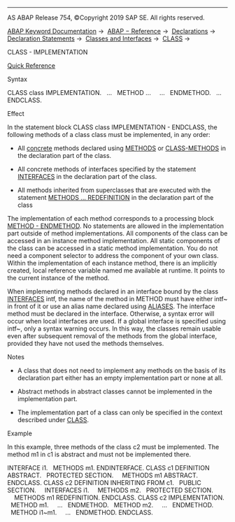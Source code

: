   

* * *

AS ABAP Release 754, ©Copyright 2019 SAP SE. All rights reserved.

[ABAP Keyword Documentation](javascript:call_link\('abenabap.htm'\)) →  [ABAP − Reference](javascript:call_link\('abenabap_reference.htm'\)) →  [Declarations](javascript:call_link\('abendeclarations.htm'\)) →  [Declaration Statements](javascript:call_link\('abenabap_declarations.htm'\)) →  [Classes and Interfaces](javascript:call_link\('abenclasses_and_interfaces.htm'\)) →  [CLASS](javascript:call_link\('abapclass.htm'\)) → 

CLASS - IMPLEMENTATION

[Quick Reference](javascript:call_link\('abapclass_shortref.htm'\))

Syntax

CLASS class IMPLEMENTATION.
  ...
  METHOD ...
    ...
  ENDMETHOD.
  ...
ENDCLASS.

Effect

In the statement block CLASS class IMPLEMENTATION - ENDCLASS, the following methods of a class class must be implemented, in any order:

-   All [concrete](javascript:call_link\('abenconcrete_glosry.htm'\) "Glossary Entry") methods declared using [METHODS](javascript:call_link\('abapmethods.htm'\)) or [CLASS-METHODS](javascript:call_link\('abapclass-methods.htm'\)) in the declaration part of the class.
    
-   All concrete methods of interfaces specified by the statement [INTERFACES](javascript:call_link\('abapinterfaces.htm'\)) in the declaration part of the class.
    
-   All methods inherited from superclasses that are executed with the statement [METHODS ... REDEFINITION](javascript:call_link\('abapmethods_redefinition.htm'\)) in the declaration part of the class
    

The implementation of each method corresponds to a processing block [METHOD - ENDMETHOD](javascript:call_link\('abapmethod.htm'\)). No statements are allowed in the implementation part outside of method implementations. All components of the class can be accessed in an instance method implementation. All static components of the class can be accessed in a static method implementation. You do not need a component selector to address the component of your own class. Within the implementation of each instance method, there is an implicitly created, local reference variable named me available at runtime. It points to the current instance of the method.

When implementing methods declared in an interface bound by the class [INTERFACES](javascript:call_link\('abapinterfaces.htm'\)) intf, the name of the method in METHOD must have either intf~ in front of it or use an alias name declared using [ALIASES](javascript:call_link\('abapaliases.htm'\)). The interface method must be declared in the interface. Otherwise, a syntax error will occur when local interfaces are used. If a global interface is specified using intf~, only a syntax warning occurs. In this way, the classes remain usable even after subsequent removal of the methods from the global interface, provided they have not used the methods themselves.

Notes

-   A class that does not need to implement any methods on the basis of its declaration part either has an empty implementation part or none at all.
    
-   Abstract methods in abstract classes cannot be implemented in the implementation part.
    
-   The implementation part of a class can only be specified in the context described under [CLASS](javascript:call_link\('abapclass.htm'\)).
    

Example

In this example, three methods of the class c2 must be implemented. The method m1 in c1 is abstract and must not be implemented there.

INTERFACE i1.
  METHODS m1.
ENDINTERFACE.
CLASS c1 DEFINITION ABSTRACT.
  PROTECTED SECTION.
    METHODS m1 ABSTRACT.
ENDCLASS.
CLASS c2 DEFINITION INHERITING FROM c1.
  PUBLIC SECTION.
    INTERFACES i1.
    METHODS m2.
  PROTECTED SECTION.
    METHODS m1 REDEFINITION.
ENDCLASS.
CLASS c2 IMPLEMENTATION.
  METHOD m1.
    ...
  ENDMETHOD.
  METHOD m2.
    ...
  ENDMETHOD.
  METHOD i1~m1.
    ...
  ENDMETHOD.
ENDCLASS.